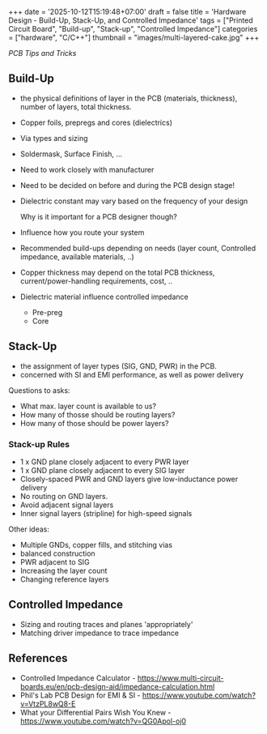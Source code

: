 +++
date = '2025-10-12T15:19:48+07:00'
draft = false
title = 'Hardware Design - Build-Up, Stack-Up, and Controlled Impedance'
tags = ["Printed Circuit Board", "Build-up", "Stack-up", "Controlled Impedance"]
categories = ["hardware", "C/C++"]
thumbnail = "images/multi-layered-cake.jpg"
+++

_PCB Tips and Tricks_

## <!--more-->

## Build-Up

- the physical definitions of layer in the PCB (materials, thickness), number of layers, total thickness.
- Copper foils, prepregs and cores (dielectrics)
- Via types and sizing
- Soldermask, Surface Finish, ...
- Need to work closely with manufacturer
- Need to be decided on before and during the PCB design stage!
- Dielectric constant may vary based on the frequency of your design

  Why is it important for a PCB designer though?

- Influence how you route your system
- Recommended build-ups depending on needs (layer count, Controlled impedance, available materials, ..)
- Copper thickness may depend on the total PCB thickness, current/power-handling requirements, cost, ..
- Dielectric material influence controlled impedance
  - Pre-preg
  - Core

## Stack-Up

- the assignment of layer types (SIG, GND, PWR) in the PCB.
- concerned with SI and EMI performance, as well as power delivery

Questions to asks:

- What max. layer count is available to us?
- How many of thosse should be routing layers?
- How many of those should be power layers?

### Stack-up Rules

- 1 x GND plane closely adjacent to every PWR layer
- 1 x GND plane closely adjacent to every SIG layer
- Closely-spaced PWR and GND layers give low-inductance power delivery
- No routing on GND layers.
- Avoid adjacent signal layers
- Inner signal layers (stripline) for high-speed signals

Other ideas:

- Multiple GNDs, copper fills, and stitching vias
- balanced construction
- PWR adjacent to SIG
- Increasing the layer count
- Changing reference layers

## Controlled Impedance

- Sizing and routing traces and planes 'appropriately'
- Matching driver impedance to trace impedance

## References

- Controlled Impedance Calculator - <https://www.multi-circuit-boards.eu/en/pcb-design-aid/impedance-calculation.html>
- Phil's Lab PCB Design for EMI & SI - <https://www.youtube.com/watch?v=VtzPL8wQ8-E>
- What your Differential Pairs Wish You Knew - <https://www.youtube.com/watch?v=QG0Apol-oj0>
